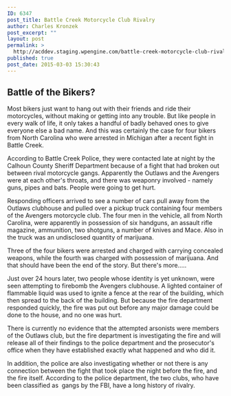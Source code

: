```yaml
---
ID: 6347
post_title: Battle Creek Motorcycle Club Rivalry
author: Charles Kronzek
post_excerpt: ""
layout: post
permalink: >
  http://acddev.staging.wpengine.com/battle-creek-motorcycle-club-rivalry.html
published: true
post_date: 2015-03-03 15:30:43
---
```

<h2>Battle of the Bikers?</h2>
Most bikers just want to hang out with their friends and ride their motorcycles, without making or getting into any trouble. But like people in every walk of life, it only takes a handful of badly behaved ones to give everyone else a bad name. And this was certainly the case for four bikers from North Carolina who were arrested in Michigan after a recent fight in Battle Creek.<!--more-->

According to Battle Creek Police, they were contacted late at night by the Calhoun County Sheriff Department because of a fight that had broken out between rival motorcycle gangs. Apparently the Outlaws and the Avengers were at each other's throats, and there was weaponry involved - namely guns, pipes and bats. People were going to get hurt.

Responding officers arrived to see a number of cars pull away from the Outlaws clubhouse and pulled over a pickup truck containing four members of the Avengers motorcycle club. The four men in the vehicle, all from North Carolina, were apparently in possession of six handguns, an assault rifle magazine, ammunition, two shotguns, a number of knives and Mace. Also in the truck was an undisclosed quantity of marijuana.

Three of the four bikers were arrested and charged with carrying concealed weapons, while the fourth was charged with possession of marijuana. And that should have been the end of the story. But there's more…..

Just over 24 hours later, two people whose identity is yet unknown, were seen attempting to firebomb the Avengers clubhouse. A lighted container of flammable liquid was used to ignite a fence at the rear of the building, which then spread to the back of the building. But because the fire department responded quickly, the fire was put out before any major damage could be done to the house, and no one was hurt.

There is currently no evidence that the attempted arsonists were members of the Outlaws club, but the fire department is investigating the fire and will release all of their findings to the police department and the prosecutor's office when they have established exactly what happened and who did it.

In addition, the police are also investigating whether or not there is any connection between the fight that took place the night before the fire, and the fire itself. According to the police department, the two clubs, who have been classified as  gangs by the FBI, have a long history of rivalry.